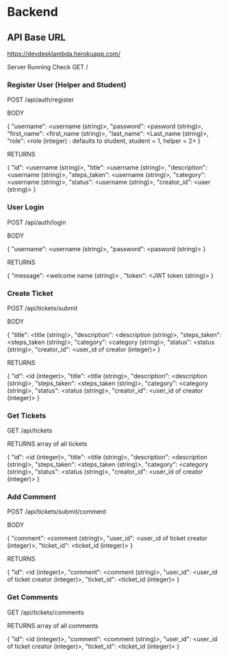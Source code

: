 # Backend

## API Base URL
https://devdesklambda.herokuapp.com/

Server Running Check
GET /

### Register User (Helper and Student)
POST /api/auth/register

BODY

{
    "username": <username (string)>, 
    "password": <pasword (string)>, 
    "first_name": <first_name (string)>, 
    "last_name": <Last_name (string)>,
    "role": <role (integer) : defaults to student, student = 1, helper = 2>
}

RETURNS

{
    "id": <username (string)>,
    "title": <username (string)>,
    "description": <username (string)>,
    "steps_taken": <username (string)>,
    "category": <username (string)>,
    "status": <username (string)>,
    "creator_id": <user (string)>
}

### User Login
POST /api/auth/login

BODY

{
    "username": <username (string)>, 
    "password": <pasword (string)>
}

RETURNS

{
    "message": <welcome name (string)> ,
    "token": <JWT token (string)>
}

### Create Ticket
POST /api/tickets/submit

BODY

{
    "title": <title (string)>,
    "description": <description (string)>,
    "steps_taken": <steps_taken (string)>,
    "category": <category (string)>,
    "status": <status (string)>,
    "creator_id": <user_id of creator (integer)>
}

RETURNS

{
    "id": <id (integer)>,
    "title": <title (string)>,
    "description": <description (string)>,
    "steps_taken": <steps_taken (string)>,
    "category": <category (string)>,
    "status": <status (string)>,
    "creator_id": <user_id of creator (integer)>
}

### Get Tickets
GET /api/tickets

RETURNS array of all tickets

{
    "id": <id (integer)>,
    "title": <title (string)>,
    "description": <description (string)>,
    "steps_taken": <steps_taken (string)>,
    "category": <category (string)>,
    "status": <status (string)>,
    "creator_id": <user_id of creator (integer)>
}

### Add Comment
POST /api/tickets/submit/comment

BODY

{
    "comment": <comment (string)>,
    "user_id": <user_id of ticket creator (integer)>,
    "ticket_id": <ticket_id (integer)>
}

RETURNS

{
    "id": <id (integer)>,
    "comment": <comment (string)>,
    "user_id": <user_id of ticket creator (integer)>,
    "ticket_id": <ticket_id (integer)>
}

### Get Comments

GET /api/tickets/comments

RETURNS array of all comments

{
    "id": <id (integer)>,
    "comment": <comment (string)>,
    "user_id": <user_id of ticket creator (integer)>,
    "ticket_id": <ticket_id (integer)>
}
